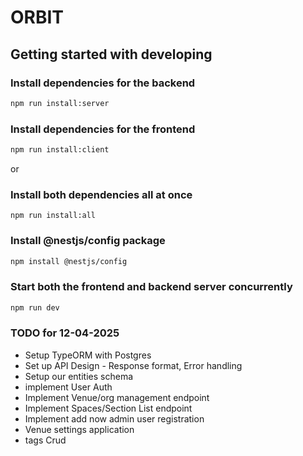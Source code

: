 # ORBIT

## Getting started with developing

### Install dependencies for the backend
```sh
npm run install:server
```

### Install dependencies for the frontend

```sh
npm run install:client
```

or 

### Install both dependencies all at once
```
npm run install:all
```

### Install @nestjs/config package
```sh
npm install @nestjs/config
```

### Start both the frontend and backend server concurrently

```sh
npm run dev
```


### TODO for 12-04-2025
- Setup TypeORM with Postgres
- Set up API Design - Response format, Error handling
- Setup our entities schema
- implement User Auth
- Implement Venue/org management endpoint
- Implement Spaces/Section List endpoint
- Implement add now admin user registration
- Venue settings application
- tags Crud
